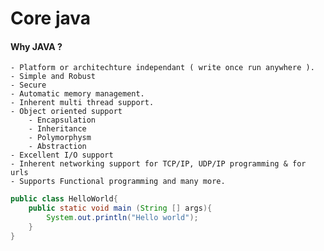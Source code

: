 # Core java

#### Why JAVA ?
    - Platform or architechture independant ( write once run anywhere ).
    - Simple and Robust
    - Secure
    - Automatic memory management.
    - Inherent multi thread support.
    - Object oriented support 
        - Encapsulation
        - Inheritance
        - Polymorphysm
        - Abstraction
    - Excellent I/O support
    - Inherent networking support for TCP/IP, UDP/IP programming & for urls
    - Supports Functional programming and many more.

```java
public class HelloWorld{
    public static void main (String [] args){
        System.out.println("Hello world");
    }
}
```
